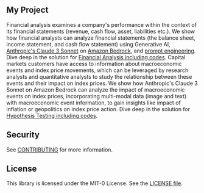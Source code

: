 ## My Project

Financial analysis examines a company's performance within the context of its financial statements (revenue, cash flow, asset, liabilities etc.). We show how financial analysts can analyze financial statements (the balance sheet, income statement, and cash flow statement) using Generative AI, [Anthropic's Claude 3 Sonnet](https://aws.amazon.com/blogs/aws/anthropics-claude-3-sonnet-foundation-model-is-now-available-in-amazon-bedrock/) on [Amazon Bedrock](https://aws.amazon.com/bedrock/), and [prompt engineering](https://docs.anthropic.com/en/prompt-library/library). Dive deep in the solution for [Financial Analysis including codes](https://github.com/aws-samples/generativeai-aiml-capital-market-samples/tree/main/hypothesis-testing-financial-statement-analysis-with-Amazon-Bedrock/Financial%20Analysis).
Capital markets customers have access to information about macroeconomic events and index price movements, which can be leveraged by research analysts and quantitative analysts to study the relationship between these events and their impact on index prices. We show how Anthropic's Claude 3 Sonnet on Amazon Bedrock can analyze the impact of macroeconomic events on index prices, incorporating multi-modal data (image and text) with macroeconomic event information, to gain insights like impact of inflation or geopolitics on index price action. Dive deep in the solution for [Hypothesis Testing including codes](https://github.com/aws-samples/generativeai-aiml-capital-market-samples/tree/main/hypothesis-testing-financial-statement-analysis-with-Amazon-Bedrock/Hypothesis%20Testing).

## Security

See [CONTRIBUTING](CONTRIBUTING.md#security-issue-notifications) for more information.

## License

This library is licensed under the MIT-0 License. See the [LICENSE file](https://github.com/aws-samples/generativeai-aiml-capital-market-samples/blob/main/LICENSE).

